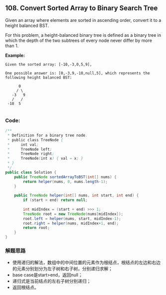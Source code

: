 ## 108. Convert Sorted Array to Binary Search Tree

Given an array where elements are sorted in ascending order, convert it to a height balanced BST.

For this problem, a height-balanced binary tree is defined as a binary tree in which the depth of the two subtrees of every node never differ by more than 1.


**Example:**

```
Given the sorted array: [-10,-3,0,5,9],

One possible answer is: [0,-3,9,-10,null,5], which represents the following height balanced BST:

      0
     / \
   -3   9
   /   /
 -10  5
 
```

### Code:

```java
/**
 * Definition for a binary tree node.
 * public class TreeNode {
 *     int val;
 *     TreeNode left;
 *     TreeNode right;
 *     TreeNode(int x) { val = x; }
 * }
 */
public class Solution {
    public TreeNode sortedArrayToBST(int[] nums) {
        return helper(nums, 0, nums.length-1);
    }
    
    public TreeNode helper(int[] nums, int start, int end) {
        if (start > end) return null;
        
        int midIndex = (start + end) >>> 1;
        TreeNode root = new TreeNode(nums[midIndex]);
        root.left = helper(nums, start, midIndex-1);
        root.right = helper(nums, midIndex+1, end);
        return root;
    }
}
```

### 解题思路

* 使用递归的解法，数组中的中间位置的元素作为根结点，根结点的左边和右边的元素分别划分为左子树和右子树，分别递归求解；
* base case是start>end，返回null；
* 递归式是当前结点的左右子树分别递归；
* 返回根结点。